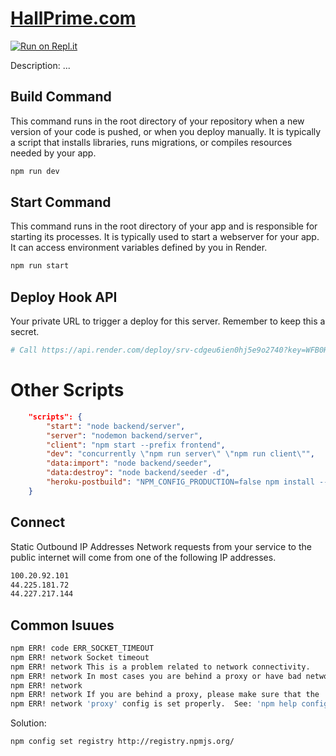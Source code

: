 # [HallPrime.com](https://asapdeals.onrender.com)

[![Run on Repl.it](https://replit.com/badge/github/africanDeals/hallprime)](https://replit.com/new/github/africanDeals/hallprime)

Description: ...

## Build Command

This command runs in the root directory of your repository when a new version of your code is pushed, or when you deploy manually. It is typically a script that installs libraries, runs migrations, or compiles resources needed by your app.

```bash
npm run dev
```

## Start Command

This command runs in the root directory of your app and is responsible for starting its processes. It is typically used to start a webserver for your app. It can access environment variables defined by you in Render.

```bash
npm run start
```

## Deploy Hook API

Your private URL to trigger a deploy for this server. Remember to keep this a secret.

```bash
# Call https://api.render.com/deploy/srv-cdgeu6ien0hj5e9o2740?key=WFB0HyDfuPg
```

# Other Scripts

```json
    "scripts": {
        "start": "node backend/server",
        "server": "nodemon backend/server",
        "client": "npm start --prefix frontend",
        "dev": "concurrently \"npm run server\" \"npm run client\"",
        "data:import": "node backend/seeder",
        "data:destroy": "node backend/seeder -d",
        "heroku-postbuild": "NPM_CONFIG_PRODUCTION=false npm install --prefix frontend && npm run build --prefix frontend"
    }
```

## Connect

Static Outbound IP Addresses
Network requests from your service to the public internet will come from one of the following IP addresses.

```bash
100.20.92.101
44.225.181.72
44.227.217.144
```

## Common Isuues

```bash
npm ERR! code ERR_SOCKET_TIMEOUT
npm ERR! network Socket timeout
npm ERR! network This is a problem related to network connectivity.
npm ERR! network In most cases you are behind a proxy or have bad network settings.
npm ERR! network
npm ERR! network If you are behind a proxy, please make sure that the
npm ERR! network 'proxy' config is set properly.  See: 'npm help config'
```

Solution:

```bash
npm config set registry http://registry.npmjs.org/
```
